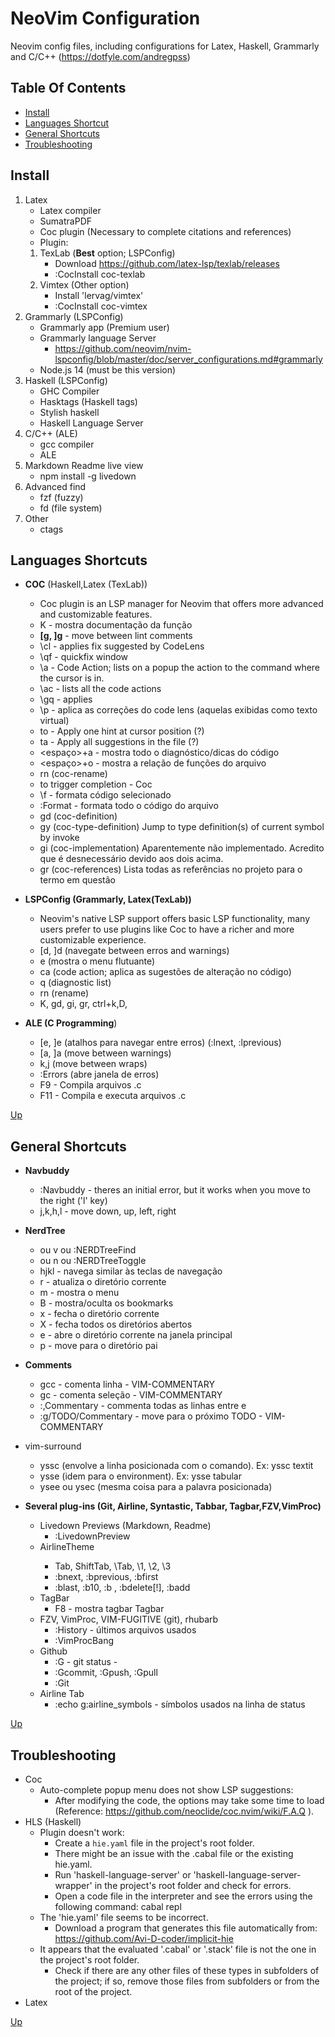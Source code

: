# NeoVim Configuration
Neovim config files, including configurations for Latex, Haskell, Grammarly and C/C++
(https://dotfyle.com/andregpss)

## **Table Of Contents**
- [Install](#install)
- [Languages Shortcut](#languages-shortcuts)
- [General Shortcuts](#general-shortcuts)
- [Troubleshooting](#troubleshooting)

## Install
1. Latex
   - Latex compiler
   - SumatraPDF
   - Coc plugin (Necessary to complete citations and references)
   - Plugin:
    1. TexLab (**Best** option; LSPConfig)
        - Download https://github.com/latex-lsp/texlab/releases
        - :CocInstall coc-texlab
    2. Vimtex (Other option)
        - Install 'lervag/vimtex' 
        - :CocInstall coc-vimtex
2. Grammarly (LSPConfig)
   - Grammarly app (Premium user)
   - Grammarly language Server 
     - https://github.com/neovim/nvim-lspconfig/blob/master/doc/server_configurations.md#grammarly
   - Node.js 14 (must be this version)
3. Haskell (LSPConfig)
   - GHC Compiler
   - Hasktags (Haskell tags)
   - Stylish haskell 
   - Haskell Language Server
4. C/C++ (ALE)
    - gcc compiler
    - ALE
5. Markdown Readme live view
   - npm install -g livedown
6. Advanced find
   - fzf (fuzzy)
   - fd (file system)
7. Other
    - ctags

## Languages Shortcuts

- **COC** (Haskell,Latex (TexLab))
	- Coc plugin is an LSP manager for Neovim that offers more advanced and customizable features. 
    - K - mostra documentação da função
	- **[g, ]g** - move between lint comments
    - \cl - applies fix suggested by CodeLens 
    - \qf - quickfix window
    - \a - Code Action; lists on a popup the action to the command where the cursor is in.
    - \ac - lists all the code actions
    - \gq - applies
	- \p - aplica as correções do code lens (aquelas exibidas como texto virtual) 
	- to - Apply one hint at cursor position (?)
	- ta - Apply all suggestions in the file (?)
    - <espaço>+a - mostra todo o diagnóstico/dicas do código 
	- <espaço>+o - mostra a relação de funções do arquivo
	- <leader>rn (coc-rename)
	- <c-space> to trigger completion - Coc
	- \f - formata código selecionado
	- :Format - formata todo o código do arquivo
    - gd (coc-definition)	
	- gy (coc-type-definition) Jump to type definition(s) of current symbol by invoke
	- gi (coc-implementation) Aparentemente não implementado. Acredito que é desnecessário devido aos dois acima.
	- gr (coc-references)	Lista todas as referências no projeto para o termo em questão

- **LSPConfig (Grammarly, Latex(TexLab))**
	- 	Neovim's native LSP support offers basic LSP functionality, many users prefer to use plugins like Coc to have a richer and more customizable experience.
    - 	[d, ]d (navegate between erros and warnings)
	- 	<space> e (mostra o menu flutuante)
	- 	<space> ca (code action; aplica as sugestões de alteração no código)
    - 	<space> q (diagnostic list)
	- 	<space> rn (rename)
    - 	K, gd, gi, gr, ctrl+k,<space>D,

- **ALE (C Programming**)
	- [e, ]e (atalhos para navegar entre erros) (:lnext, :lprevious)
	- [a, ]a (move between warnings)
    - <ctrl>k,<ctrl>j (move between wraps)
    - :Errors (abre janela de erros)	
	- F9 - Compila arquivos .c
	- F11 - Compila e executa arquivos .c

[Up](#install)

## General Shortcuts

- **Navbuddy**
    - :Navbuddy - theres an initial error, but it works when you move to the right ('l' key) 
    - j,k,h,l - move down, up, left, right

- **NerdTree**
	- <F2> ou <Leader>v ou :NERDTreeFind	 
	- <F3> ou <Leader>n ou :NERDTreeToggle
	- hjkl - navega similar às teclas de navegação
	- r - atualiza o diretório corrente
	- m - mostra o menu
	- B - mostra/oculta os bookmarks
	- x - fecha o diretório corrente
	- X - fecha todos os diretórios abertos
	- e - abre o diretório corrente na janela principal
	- p - move para o diretório pai	

- **Comments**
	- gcc - comenta linha				- VIM-COMMENTARY
	- gc - comenta seleção				- VIM-COMMENTARY
	- :<inicio>,<fim>Commentary - commenta todas as linhas entre <inicio> e <fim>
	- :g/TODO/Commentary - move para o próximo TODO - VIM-COMMENTARY

- vim-surround
	- yssc <digitar comando> (envolve a linha posicionada com o comando). Ex: yssc textit
	- ysse <digitar environment> (idem para o environment). Ex: ysse tabular
	- ysee ou ysec (mesma coisa para a palavra posicionada)

- **Several plug-ins (Git, Airline, Syntastic, Tabbar, Tagbar,FZV,VimProc)**
	- Livedown Previews (Markdown, Readme)
        - :LivedownPreview 
	- AirlineTheme <theme>			
		- Tab, ShiftTab, \Tab, \1, \2, \3			
		- :bnext, :bprevious, :bfirst			
		- :blast, :b10, :b <buffer-name>, :bdelete[!], :badd
	- TagBar
		- F8 - mostra tagbar				Tagbar
	- FZV, VimProc, VIM-FUGITIVE (git), rhubarb
		- :History - últimos arquivos usados		
		- :VimProcBang <comando do SO em uso>	
	- Github
		- :G - git status						- 
		- :Gcommit, :Gpush, :Gpull				
		- :Git
    - Airline Tab
		-	:echo g:airline_symbols - símbolos usados na linha de status
 
[Up](#install)

## Troubleshooting
- Coc
    - Auto-complete popup menu does not show LSP suggestions: 
        - After modifying the code, the options may take some time to load (Reference: https://github.com/neoclide/coc.nvim/wiki/F.A.Q ).
- HLS (Haskell)
    - Plugin doesn't work:
        - Create a `hie.yaml` file in the project's root folder.
        - There might be an issue with the .cabal file or the existing hie.yaml.
        - Run 'haskell-language-server' or 'haskell-language-server-wrapper' in the project's root folder and check for errors.
        - Open a code file in the interpreter and see the errors using the following command: cabal repl <file name>
    - The 'hie.yaml' file seems to be incorrect.
        - Download a program that generates this file automatically from: https://github.com/Avi-D-coder/implicit-hie
    - It appears that the evaluated '.cabal' or '.stack' file is not the one in the project's root folder.
        - Check if there are any other files of these types in subfolders of the project; if so, remove those files from subfolders or from the root of the project.
- Latex

[Up](#install)
